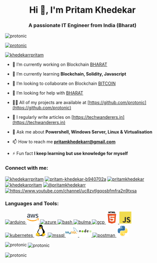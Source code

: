 <h1 align="center">Hi 👋, I'm Pritam Khedekar</h1>
<h3 align="center">A passionate IT Engineer from India (Bharat)</h3>

<p align="left"> <img src="https://komarev.com/ghpvc/?username=protonic&label=Profile%20views&color=0e75b6&style=flat" alt="protonic" /> </p>

<p align="left"> <a href="https://github.com/ryo-ma/github-profile-trophy"><img src="https://github-profile-trophy.vercel.app/?username=protonic" alt="protonic" /></a> </p>


<p align="left"> <a href="https://twitter.com/khedekarrpritam" target="blank"><img src="https://img.shields.io/twitter/follow/khedekarrpritam?logo=twitter&style=for-the-badge" alt="khedekarrpritam" /></a> </p>

- 🔭 I’m currently working on Blockchain [BHARAT](https://github.com/protonic/bharat)

- 🌱 I’m currently learning **Blockchain, Solidity, Javascript**

- 👯 I’m looking to collaborate on Blockchain [BITCOIN](https://github.com/bitcoin/bitcoin)

- 🤝 I’m looking for help with [BHARAT](https://github.com/protonic/bharat)

- 👨‍💻 All of my projects are available at [https://github.com/protonic](https://github.com/protonic)

- 📝 I regularly write articles on [https://techwanderers.in](https://techwanderers.in)

- 💬 Ask me about **Powershell, Windows Server, Linux & Virtualisation**

- 📫 How to reach me **pritamkhedekarr@gmail.com**

- ⚡ Fun fact **I keep learning but use knowledge for myself**

<h3 align="left">Connect with me:</h3>
<p align="left">
<a href="https://twitter.com/khedekarrpritam" target="blank"><img align="center" src="https://raw.githubusercontent.com/rahuldkjain/github-profile-readme-generator/master/src/images/icons/Social/twitter.svg" alt="khedekarrpritam" height="30" width="40" /></a>
<a href="https://linkedin.com/in/pritam-khedekar-b940702a" target="blank"><img align="center" src="https://raw.githubusercontent.com/rahuldkjain/github-profile-readme-generator/master/src/images/icons/Social/linked-in-alt.svg" alt="pritam-khedekar-b940702a" height="30" width="40" /></a>
<a href="https://fb.com/pritamkhedekar" target="blank"><img align="center" src="https://raw.githubusercontent.com/rahuldkjain/github-profile-readme-generator/master/src/images/icons/Social/facebook.svg" alt="pritamkhedekar" height="30" width="40" /></a>
<a href="https://instagram.com/khedekarpritam" target="blank"><img align="center" src="https://raw.githubusercontent.com/rahuldkjain/github-profile-readme-generator/master/src/images/icons/Social/instagram.svg" alt="khedekarpritam" height="30" width="40" /></a>
<a href="https://medium.com/@pritamkhedekarr" target="blank"><img align="center" src="https://raw.githubusercontent.com/rahuldkjain/github-profile-readme-generator/master/src/images/icons/Social/medium.svg" alt="@pritamkhedekarr" height="30" width="40" /></a>
<a href="https://www.youtube.com/c/https://www.youtube.com/channel/uc8zvtlgqosbfmfra2n9txsa" target="blank"><img align="center" src="https://raw.githubusercontent.com/rahuldkjain/github-profile-readme-generator/master/src/images/icons/Social/youtube.svg" alt="https://www.youtube.com/channel/uc8zvtlgqosbfmfra2n9txsa" height="30" width="40" /></a>
</p>

<h3 align="left">Languages and Tools:</h3>
<p align="left"> <a href="https://www.arduino.cc/" target="_blank"> <img src="https://cdn.worldvectorlogo.com/logos/arduino-1.svg" alt="arduino" width="40" height="40"/> </a> <a href="https://aws.amazon.com" target="_blank"> <img src="https://raw.githubusercontent.com/devicons/devicon/master/icons/amazonwebservices/amazonwebservices-original-wordmark.svg" alt="aws" width="40" height="40"/> </a> <a href="https://azure.microsoft.com/en-in/" target="_blank"> <img src="https://www.vectorlogo.zone/logos/microsoft_azure/microsoft_azure-icon.svg" alt="azure" width="40" height="40"/> </a> <a href="https://www.gnu.org/software/bash/" target="_blank"> <img src="https://www.vectorlogo.zone/logos/gnu_bash/gnu_bash-icon.svg" alt="bash" width="40" height="40"/> </a> <a href="https://bulma.io/" target="_blank"> <img src="https://raw.githubusercontent.com/gilbarbara/logos/804dc257b59e144eaca5bc6ffd16949752c6f789/logos/bulma.svg" alt="bulma" width="40" height="40"/> </a> <a href="https://cloud.google.com" target="_blank"> <img src="https://www.vectorlogo.zone/logos/google_cloud/google_cloud-icon.svg" alt="gcp" width="40" height="40"/> </a> <a href="https://www.w3.org/html/" target="_blank"> <img src="https://raw.githubusercontent.com/devicons/devicon/master/icons/html5/html5-original-wordmark.svg" alt="html5" width="40" height="40"/> </a> <a href="https://developer.mozilla.org/en-US/docs/Web/JavaScript" target="_blank"> <img src="https://raw.githubusercontent.com/devicons/devicon/master/icons/javascript/javascript-original.svg" alt="javascript" width="40" height="40"/> </a> <a href="https://kubernetes.io" target="_blank"> <img src="https://www.vectorlogo.zone/logos/kubernetes/kubernetes-icon.svg" alt="kubernetes" width="40" height="40"/> </a> <a href="https://www.linux.org/" target="_blank"> <img src="https://raw.githubusercontent.com/devicons/devicon/master/icons/linux/linux-original.svg" alt="linux" width="40" height="40"/> </a> <a href="https://www.microsoft.com/en-us/sql-server" target="_blank"> <img src="https://www.svgrepo.com/show/303229/microsoft-sql-server-logo.svg" alt="mssql" width="40" height="40"/> </a> <a href="https://www.mysql.com/" target="_blank"> <img src="https://raw.githubusercontent.com/devicons/devicon/master/icons/mysql/mysql-original-wordmark.svg" alt="mysql" width="40" height="40"/> </a> <a href="https://nodejs.org" target="_blank"> <img src="https://raw.githubusercontent.com/devicons/devicon/master/icons/nodejs/nodejs-original-wordmark.svg" alt="nodejs" width="40" height="40"/> </a> <a href="https://postman.com" target="_blank"> <img src="https://www.vectorlogo.zone/logos/getpostman/getpostman-icon.svg" alt="postman" width="40" height="40"/> </a> <a href="https://www.python.org" target="_blank"> <img src="https://raw.githubusercontent.com/devicons/devicon/master/icons/python/python-original.svg" alt="python" width="40" height="40"/> </a> </p>

<p><img align="left" src="https://github-readme-stats.vercel.app/api/top-langs?username=protonic&show_icons=true&locale=en&layout=compact" alt="protonic" /></p>

<p>&nbsp;<img align="center" src="https://github-readme-stats.vercel.app/api?username=protonic&show_icons=true&locale=en" alt="protonic" /></p>

<p><img align="center" src="https://github-readme-streak-stats.herokuapp.com/?user=protonic&" alt="protonic" /></p>
